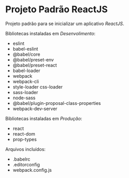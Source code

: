 # Projeto Padrão ReactJS

Projeto padrão para se inicializar um aplicativo _ReactJS_.

Bibliotecas instaladas em _Desenvolimento_:

- eslint
- babel-eslint
- @babel/core
- @babel/preset-env
- @babel/preset-react
- babel-loader
- webpack
- webpack-cli
- style-loader css-loader
- sass-loader
- node-sass
- @babel/plugin-proposal-class-properties
- webpack-dev-server

Bibliotecas instaladas em _Produção_:

- react
- react-dom
- prop-types

Arquivos incluídos:

- .babelrc
- .editorconfig
- webpack.config.js

